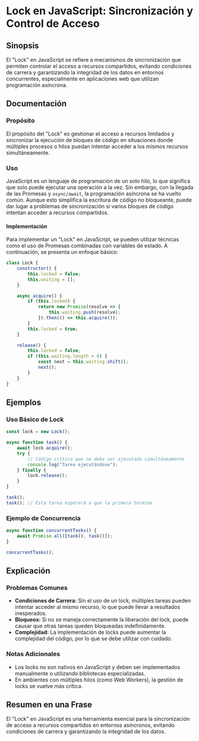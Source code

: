 <!--
Meta Description: # Lock en JavaScript: Sincronización y Control de Acceso ## Sinopsis El "Lock" en JavaScript se refiere a mecanismos de sincronización que permiten co...
Meta Keywords: lock, javascript, que, recursos, código
-->

# Lock en JavaScript: Sincronización y Control de Acceso

## Sinopsis
El "Lock" en JavaScript se refiere a mecanismos de sincronización que permiten controlar el acceso a recursos compartidos, evitando condiciones de carrera y garantizando la integridad de los datos en entornos concurrentes, especialmente en aplicaciones web que utilizan programación asíncrona.

## Documentación
### Propósito
El propósito del "Lock" es gestionar el acceso a recursos limitados y sincronizar la ejecución de bloques de código en situaciones donde múltiples procesos o hilos puedan intentar acceder a los mismos recursos simultáneamente.

### Uso
JavaScript es un lenguaje de programación de un solo hilo, lo que significa que solo puede ejecutar una operación a la vez. Sin embargo, con la llegada de las Promesas y `async/await`, la programación asíncrona se ha vuelto común. Aunque esto simplifica la escritura de código no bloqueante, puede dar lugar a problemas de sincronización si varios bloques de código intentan acceder a recursos compartidos.

#### Implementación
Para implementar un "Lock" en JavaScript, se pueden utilizar técnicas como el uso de Promesas combinadas con variables de estado. A continuación, se presenta un enfoque básico:

```javascript
class Lock {
    constructor() {
        this.locked = false;
        this.waiting = [];
    }

    async acquire() {
        if (this.locked) {
            return new Promise(resolve => {
                this.waiting.push(resolve);
            }).then(() => this.acquire());
        }
        this.locked = true;
    }

    release() {
        this.locked = false;
        if (this.waiting.length > 0) {
            const next = this.waiting.shift();
            next();
        }
    }
}
```

## Ejemplos
### Uso Básico de Lock
```javascript
const lock = new Lock();

async function task() {
    await lock.acquire();
    try {
        // Código crítico que no debe ser ejecutado simultáneamente
        console.log("Tarea ejecutándose");
    } finally {
        lock.release();
    }
}

task();
task(); // Esta tarea esperará a que la primera termine
```

### Ejemplo de Concurrencia
```javascript
async function concurrentTasks() {
    await Promise.all([task(), task()]);
}

concurrentTasks();
```

## Explicación
### Problemas Comunes
- **Condiciones de Carrera:** Sin el uso de un lock, múltiples tareas pueden intentar acceder al mismo recurso, lo que puede llevar a resultados inesperados.
- **Bloqueos:** Si no se maneja correctamente la liberación del lock, puede causar que otras tareas queden bloqueadas indefinidamente.
- **Complejidad:** La implementación de locks puede aumentar la complejidad del código, por lo que se debe utilizar con cuidado.

### Notas Adicionales
- Los locks no son nativos en JavaScript y deben ser implementados manualmente o utilizando bibliotecas especializadas.
- En ambientes con múltiples hilos (como Web Workers), la gestión de locks se vuelve más crítica.

## Resumen en una Frase
El "Lock" en JavaScript es una herramienta esencial para la sincronización de acceso a recursos compartidos en entornos asíncronos, evitando condiciones de carrera y garantizando la integridad de los datos.
